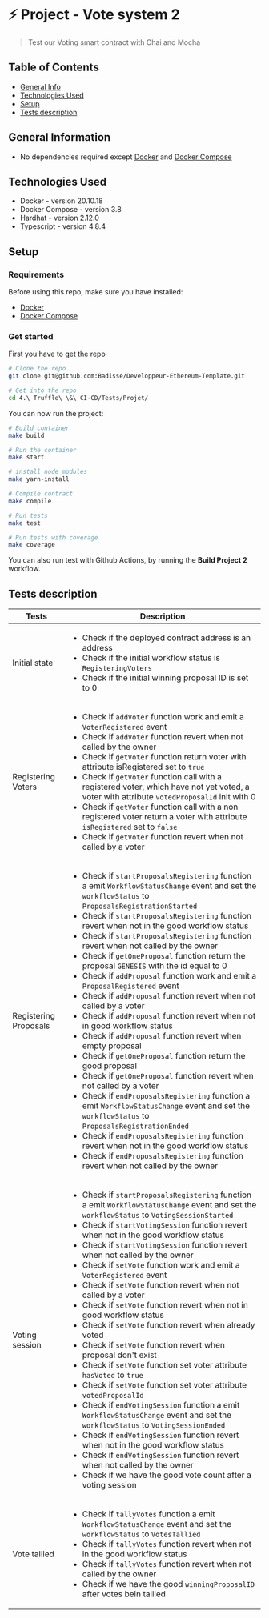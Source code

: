 # ⚡️ Project - Vote system 2
> Test our Voting smart contract with Chai and Mocha

## Table of Contents
* [General Info](#general-information)
* [Technologies Used](#technologies-used)
* [Setup](#setup)
* [Tests description](#tests-description)



## General Information
- No dependencies required except [Docker](https://docs.docker.com/) and [Docker Compose](https://docs.docker.com/compose/compose-file/)



## Technologies Used
- Docker - version 20.10.18
- Docker Compose - version 3.8
- Hardhat - version 2.12.0
- Typescript - version 4.8.4


## Setup
### Requirements
Before using this repo, make sure you have installed:
- [Docker](https://docs.docker.com/engine/install/)
- [Docker Compose](https://docs.docker.com/compose/install/)

### Get started
First you have to get the repo
```bash
# Clone the repo 
git clone git@github.com:Badisse/Developpeur-Ethereum-Template.git

# Get into the repo
cd 4.\ Truffle\ \&\ CI-CD/Tests/Projet/
```

You can now run the project:

```bash
# Build container
make build

# Run the container
make start

# install node_modules
make yarn-install

# Compile contract
make compile

# Run tests
make test

# Run tests with coverage
make coverage
```

You can also run test with Github Actions, by running the **Build Project 2** workflow.

## Tests description

| Tests 	| Description 	|
|---	|---	|
| Initial state 	| <ul>   <li>Check if the deployed contract address is an address</li>   <li>Check if the initial workflow status is `RegisteringVoters`</li>   <li>Check if the initial winning proposal ID is set to 0</li> </ul> 	|
| Registering Voters 	| <ul>   <li>Check if `addVoter` function work  and emit a `VoterRegistered` event</li>   <li>Check if `addVoter` function revert when not called by the owner</li>   <li>Check if `getVoter` function return voter with attribute isRegistered set to `true`</li>   <li>Check if `getVoter` function call with a registered voter, which have not yet voted, a voter with attribute `votedProposalId` init with 0   <li>Check if `getVoter` function call with a non registered voter return a voter with attribute `isRegistered` set to `false`</li>   <li>Check if `getVoter` function revert when not called by a voter</li> </ul> 	|
| Registering Proposals 	| <ul>   <li>Check if `startProposalsRegistering` function a emit `WorkflowStatusChange` event and set the `workflowStatus` to `ProposalsRegistrationStarted`</li>   <li>Check if `startProposalsRegistering` function revert when not in the good workflow status</li>  <li>Check if `startProposalsRegistering` function revert when not called by the owner</li>   <li>Check if `getOneProposal` function return the proposal `GENESIS` with the id equal to 0</li>   <li>Check if `addProposal` function work and emit a `ProposalRegistered` event</li>  <li>Check if `addProposal` function revert when not called by a voter</li> <li>Check if `addProposal` function revert when not in good workflow status</li> <li>Check if `addProposal` function revert when empty proposal</li> <li>Check if `getOneProposal` function return the good proposal</li> <li>Check if `getOneProposal` function revert when not called by a voter</li> <li>Check if `endProposalsRegistering` function a emit `WorkflowStatusChange` event and set the `workflowStatus` to `ProposalsRegistrationEnded`</li> <li>Check if `endProposalsRegistering` function revert when not in the good workflow status</li> <li>Check if `endProposalsRegistering` function revert when not called by the owner</li> </ul> 	|
| Voting session 	|  <ul>   <li>Check if `startProposalsRegistering` function a emit `WorkflowStatusChange` event and set the `workflowStatus` to `VotingSessionStarted`</li>   <li>Check if `startVotingSession` function revert when not in the good workflow status</li>  <li>Check if `startVotingSession` function revert when not called by the owner</li>   <li>Check if `setVote` function work and emit a `VoterRegistered` event</li>  <li>Check if `setVote` function revert when not called by a voter</li> <li>Check if `setVote` function revert when not in good workflow status</li> <li>Check if `setVote` function revert when already voted</li> <li>Check if `setVote` function revert when proposal don't exist</li> <li>Check if `setVote` function set voter attribute `hasVoted` to `true`</li> <li>Check if `setVote` function set voter attribute `votedProposalId`</li> <li>Check if `endVotingSession` function a emit `WorkflowStatusChange` event and set the `workflowStatus` to `VotingSessionEnded`</li>	<li>Check if `endVotingSession` function revert when not in the good workflow status</li>  <li>Check if `endVotingSession` function revert when not called by the owner</li> <li>Check if we have the good vote count after a voting session</li> |
| Vote tallied 	| <ul>   <li>Check if `tallyVotes` function a emit `WorkflowStatusChange` event and set the `workflowStatus` to `VotesTallied`</li>   <li>Check if `tallyVotes` function revert when not in the good workflow status</li>  <li>Check if `tallyVotes` function revert when not called by the owner</li>   <li>Check if we have the good `winningProposalID` after votes bein tallied</li>  </ul> 